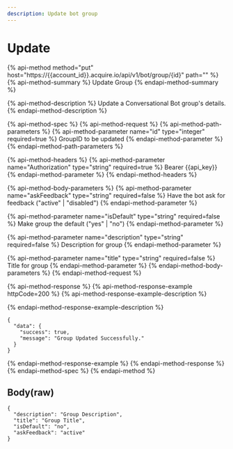 ```yaml
---
description: Update bot group
---
```


# Update

{% api-method method="put" host="https://{{account\_id}}.acquire.io/api/v1/bot/group/{id}" path="" %}
{% api-method-summary %}
Update Group
{% endapi-method-summary %}

{% api-method-description %}
Update a Conversational Bot group's details.
{% endapi-method-description %}

{% api-method-spec %}
{% api-method-request %}
{% api-method-path-parameters %}
{% api-method-parameter name="id" type="integer" required=true %}
GroupID to be updated
{% endapi-method-parameter %}
{% endapi-method-path-parameters %}

{% api-method-headers %}
{% api-method-parameter name="Authorization" type="string" required=true %}
Bearer {{api\_key}}
{% endapi-method-parameter %}
{% endapi-method-headers %}

{% api-method-body-parameters %}
{% api-method-parameter name="askFeedback" type="string" required=false %}
Have the bot ask for feedback \("active" \| "disabled"\)
{% endapi-method-parameter %}

{% api-method-parameter name="isDefault" type="string" required=false %}
Make group the default \("yes" \| "no"\)
{% endapi-method-parameter %}

{% api-method-parameter name="description" type="string" required=false %}
Description for group
{% endapi-method-parameter %}

{% api-method-parameter name="title" type="string" required=false %}
Title for group
{% endapi-method-parameter %}
{% endapi-method-body-parameters %}
{% endapi-method-request %}

{% api-method-response %}
{% api-method-response-example httpCode=200 %}
{% api-method-response-example-description %}

{% endapi-method-response-example-description %}

```
{
  "data": {
    "success": true,
    "message": "Group Updated Successfully."
  }
}
```
{% endapi-method-response-example %}
{% endapi-method-response %}
{% endapi-method-spec %}
{% endapi-method %}

## Body\(raw\)

```text
{
  "description": "Group Description",
  "title": "Group Title",
  "isDefault": "no",
  "askFeedback": "active"
}
```

